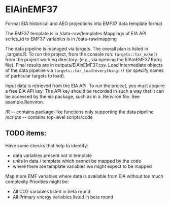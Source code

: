 # EIAinEMF37

Format EIA historical and AEO projections into EMF37 data template format

The EMF37 template is in /data-raw/templates
Mappings of EIA API series_id to EMF37 variables is in /data-raw/mapping

The data pipeline is managed via targets. The overall plan is listed in _targets.R. To run the project, from the console run: ```targets::tar_make()``` from the project working directory. (e.g., via opening the EIAinEMF37.Rproj file). Final results are in outputs/EIAinEMF37.csv. Load intermediate objects of the data pipeline via ```targets::tar_load(everything())``` (or specify names of particular targets to load).

Input data is retrieved from the EIA API. To run the project, you must acquire a free EIA API key. The API key should be recorded in such a way that it can be accessed by the eia package, such as in a .Renviron file. See example.Renviron.

/R -- contains package-like functions only supporting the data pipeline
/scripts -- contains top-level scripts/code


## TODO items:

Have some checks that help to identify:
  - data variables present not in template
  - units in data / template which cannot be mapped by the code
  - where there are template variables we might expect to be mapped
  
Map more EMF variables where data is available from EIA without too much complexity
Priorities might be:
  - All CO2 variables listed in beta round
  - All Primary energy variables listed in beta round


